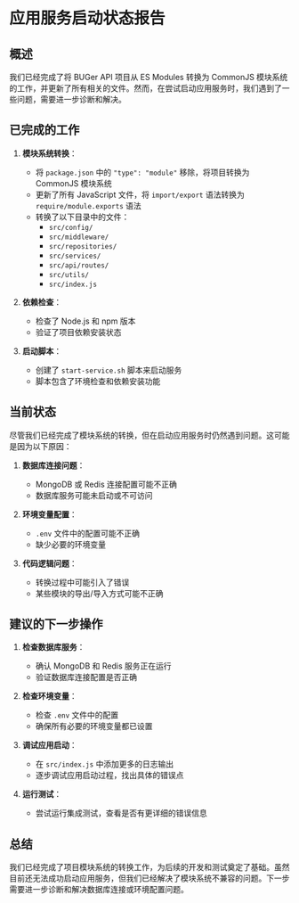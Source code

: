 # 应用服务启动状态报告

## 概述

我们已经完成了将 BUGer API 项目从 ES Modules 转换为 CommonJS 模块系统的工作，并更新了所有相关的文件。然而，在尝试启动应用服务时，我们遇到了一些问题，需要进一步诊断和解决。

## 已完成的工作

1. **模块系统转换**：
   - 将 `package.json` 中的 `"type": "module"` 移除，将项目转换为 CommonJS 模块系统
   - 更新了所有 JavaScript 文件，将 `import/export` 语法转换为 `require/module.exports` 语法
   - 转换了以下目录中的文件：
     - `src/config/`
     - `src/middleware/`
     - `src/repositories/`
     - `src/services/`
     - `src/api/routes/`
     - `src/utils/`
     - `src/index.js`

2. **依赖检查**：
   - 检查了 Node.js 和 npm 版本
   - 验证了项目依赖安装状态

3. **启动脚本**：
   - 创建了 `start-service.sh` 脚本来启动服务
   - 脚本包含了环境检查和依赖安装功能

## 当前状态

尽管我们已经完成了模块系统的转换，但在启动应用服务时仍然遇到问题。这可能是因为以下原因：

1. **数据库连接问题**：
   - MongoDB 或 Redis 连接配置可能不正确
   - 数据库服务可能未启动或不可访问

2. **环境变量配置**：
   - `.env` 文件中的配置可能不正确
   - 缺少必要的环境变量

3. **代码逻辑问题**：
   - 转换过程中可能引入了错误
   - 某些模块的导出/导入方式可能不正确

## 建议的下一步操作

1. **检查数据库服务**：
   - 确认 MongoDB 和 Redis 服务正在运行
   - 验证数据库连接配置是否正确

2. **检查环境变量**：
   - 检查 `.env` 文件中的配置
   - 确保所有必要的环境变量都已设置

3. **调试应用启动**：
   - 在 `src/index.js` 中添加更多的日志输出
   - 逐步调试应用启动过程，找出具体的错误点

4. **运行测试**：
   - 尝试运行集成测试，查看是否有更详细的错误信息

## 总结

我们已经完成了项目模块系统的转换工作，为后续的开发和测试奠定了基础。虽然目前还无法成功启动应用服务，但我们已经解决了模块系统不兼容的问题。下一步需要进一步诊断和解决数据库连接或环境配置问题。